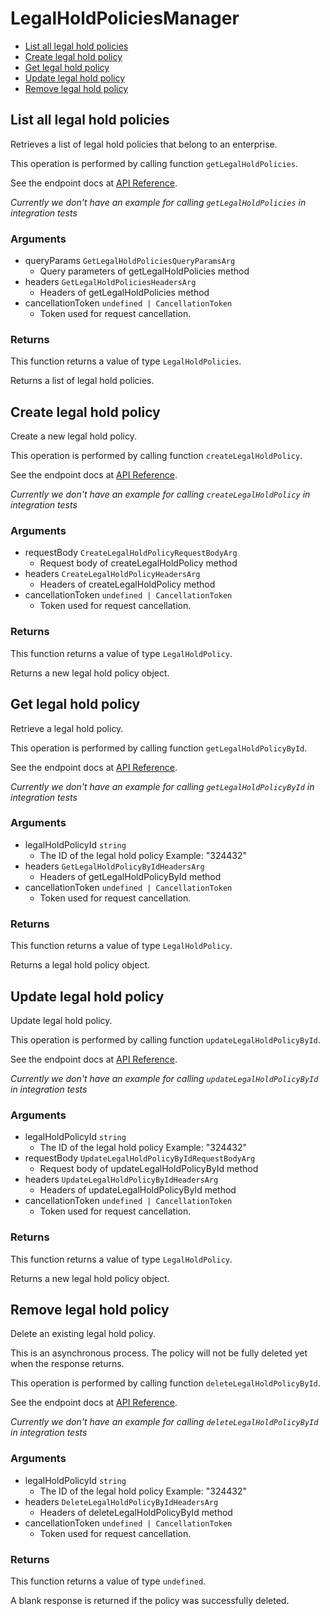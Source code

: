 # LegalHoldPoliciesManager

- [List all legal hold policies](#list-all-legal-hold-policies)
- [Create legal hold policy](#create-legal-hold-policy)
- [Get legal hold policy](#get-legal-hold-policy)
- [Update legal hold policy](#update-legal-hold-policy)
- [Remove legal hold policy](#remove-legal-hold-policy)

## List all legal hold policies

Retrieves a list of legal hold policies that belong to
an enterprise.

This operation is performed by calling function `getLegalHoldPolicies`.

See the endpoint docs at
[API Reference](https://developer.box.com/reference/get-legal-hold-policies/).

_Currently we don't have an example for calling `getLegalHoldPolicies` in integration tests_

### Arguments

- queryParams `GetLegalHoldPoliciesQueryParamsArg`
  - Query parameters of getLegalHoldPolicies method
- headers `GetLegalHoldPoliciesHeadersArg`
  - Headers of getLegalHoldPolicies method
- cancellationToken `undefined | CancellationToken`
  - Token used for request cancellation.

### Returns

This function returns a value of type `LegalHoldPolicies`.

Returns a list of legal hold policies.

## Create legal hold policy

Create a new legal hold policy.

This operation is performed by calling function `createLegalHoldPolicy`.

See the endpoint docs at
[API Reference](https://developer.box.com/reference/post-legal-hold-policies/).

_Currently we don't have an example for calling `createLegalHoldPolicy` in integration tests_

### Arguments

- requestBody `CreateLegalHoldPolicyRequestBodyArg`
  - Request body of createLegalHoldPolicy method
- headers `CreateLegalHoldPolicyHeadersArg`
  - Headers of createLegalHoldPolicy method
- cancellationToken `undefined | CancellationToken`
  - Token used for request cancellation.

### Returns

This function returns a value of type `LegalHoldPolicy`.

Returns a new legal hold policy object.

## Get legal hold policy

Retrieve a legal hold policy.

This operation is performed by calling function `getLegalHoldPolicyById`.

See the endpoint docs at
[API Reference](https://developer.box.com/reference/get-legal-hold-policies-id/).

_Currently we don't have an example for calling `getLegalHoldPolicyById` in integration tests_

### Arguments

- legalHoldPolicyId `string`
  - The ID of the legal hold policy Example: "324432"
- headers `GetLegalHoldPolicyByIdHeadersArg`
  - Headers of getLegalHoldPolicyById method
- cancellationToken `undefined | CancellationToken`
  - Token used for request cancellation.

### Returns

This function returns a value of type `LegalHoldPolicy`.

Returns a legal hold policy object.

## Update legal hold policy

Update legal hold policy.

This operation is performed by calling function `updateLegalHoldPolicyById`.

See the endpoint docs at
[API Reference](https://developer.box.com/reference/put-legal-hold-policies-id/).

_Currently we don't have an example for calling `updateLegalHoldPolicyById` in integration tests_

### Arguments

- legalHoldPolicyId `string`
  - The ID of the legal hold policy Example: "324432"
- requestBody `UpdateLegalHoldPolicyByIdRequestBodyArg`
  - Request body of updateLegalHoldPolicyById method
- headers `UpdateLegalHoldPolicyByIdHeadersArg`
  - Headers of updateLegalHoldPolicyById method
- cancellationToken `undefined | CancellationToken`
  - Token used for request cancellation.

### Returns

This function returns a value of type `LegalHoldPolicy`.

Returns a new legal hold policy object.

## Remove legal hold policy

Delete an existing legal hold policy.

This is an asynchronous process. The policy will not be
fully deleted yet when the response returns.

This operation is performed by calling function `deleteLegalHoldPolicyById`.

See the endpoint docs at
[API Reference](https://developer.box.com/reference/delete-legal-hold-policies-id/).

_Currently we don't have an example for calling `deleteLegalHoldPolicyById` in integration tests_

### Arguments

- legalHoldPolicyId `string`
  - The ID of the legal hold policy Example: "324432"
- headers `DeleteLegalHoldPolicyByIdHeadersArg`
  - Headers of deleteLegalHoldPolicyById method
- cancellationToken `undefined | CancellationToken`
  - Token used for request cancellation.

### Returns

This function returns a value of type `undefined`.

A blank response is returned if the policy was
successfully deleted.
